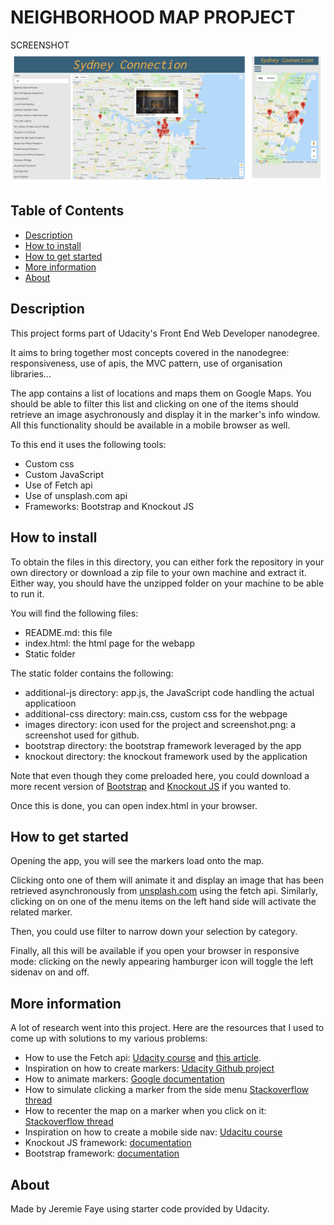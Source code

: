# NEIGHBORHOOD MAP PROPJECT

SCREENSHOT
![Screenshot of a web app in desktop and mobile version](/static/images/screenshot.png?raw=true "The completed app")


## Table of Contents

* [Description](#description)
* [How to install](#how-to-install)
* [How to get started](#how-to-get-started)
* [More information](#more-information)
* [About](#about)


## Description
This project forms part of Udacity's Front End Web Developer nanodegree.

It aims to bring together most concepts covered in the nanodegree: responsiveness, use of apis, the MVC pattern, use of organisation libraries...

The app contains a list of locations and maps them on Google Maps. You should be able to filter this list and clicking on one of the items should retrieve an image asychronously and display it in the marker's info window. All this functionality should be available in a mobile browser as well.

To this end it uses the following tools: 
- Custom css
- Custom JavaScript
- Use of Fetch api
- Use of unsplash.com api
- Frameworks: Bootstrap and Knockout JS



## How to install
To obtain the files in this directory, you can either fork the repository in your own directory or download a zip file to your own machine and extract it. Either way, you should have the unzipped folder on your machine to be able to run it.

You will find the following files:
* README.md: this file
* index.html: the html page for the webapp
* Static folder

The static folder contains the following:
* additional-js directory: app.js, the JavaScript code handling the actual applicatioon
* additional-css directory: main.css, custom css for the webpage
* images directory: icon used for the project and screenshot.png: a screenshot used for github.
* bootstrap directory: the bootstrap framework leveraged by the app
* knockout directory: the knockout framework used by the application

Note that even though they come preloaded here, you could download a more recent version of [Bootstrap](https://getbootstrap.com/) and [Knockout JS](http://knockoutjs.com/downloads/index.html) if you wanted to.

Once this is done, you can open index.html in your browser.


## How to get started

Opening the app, you will see the markers load onto the map.

Clicking onto one of them will animate it and display an image that has been retrieved asynchronously from [unsplash.com](https://unsplash.com/) using the fetch api. Similarly, clicking on on one of the menu items on the left hand side will activate the related marker.

Then, you could use filter to narrow down your selection by category.

Finally, all this will be available if you open your browser in responsive mode: clicking on the newly appearing hamburger icon will toggle the left sidenav on and off.


## More information
A lot of research went into this project. Here are the resources that I used to come up with solutions to my various problems:
* How to use the Fetch api: [Udacity course](https://classroom.udacity.com/nanodegrees/nd001/parts/91561162-9864-4caf-b2aa-e6504385e4e2/modules/3cc28649-e29e-4095-8dc9-d7943de84d87/lessons/7cd5017a-cdce-463f-ba13-e53603fa83eb/concepts/89f51a91-768e-4790-b077-8ef68637874b) and [this article](https://davidwalsh.name/fetch).
* Inspiration on how to create markers: [Udacity Github project](https://github.com/udacity/ud864)
* How to animate markers: [Google documentation](https://developers.google.com/maps/documentation/javascript/examples/marker-animations)
* How to simulate clicking a marker from the side menu [Stackoverflow thread](https://stackoverflow.com/questions/2730929/how-to-trigger-the-onclick-event-of-a-marker-on-a-google-maps-v3/2731781#2731781)
* How to recenter the map on a marker when you click on it: [Stackoverflow thread](https://stackoverflow.com/questions/10917648/google-maps-api-v3-recenter-the-map-to-a-marker)
* Inspiration on how to create a mobile side nav: [Udacitu course](https://classroom.udacity.com/nanodegrees/nd001/parts/d4012321-b4fa-4628-9121-2baf37385560/modules/afa5ca8b-f8dc-4160-83ff-3e5ccc2e1972/lessons/3561069759/concepts/35307193050923)
* Knockout JS framework: [documentation](http://knockoutjs.com/documentation/introduction.html)
* Bootstrap framework: [documentation](https://getbootstrap.com/docs/4.1/getting-started/introduction/)




## About
Made by Jeremie Faye using starter code provided by Udacity.


